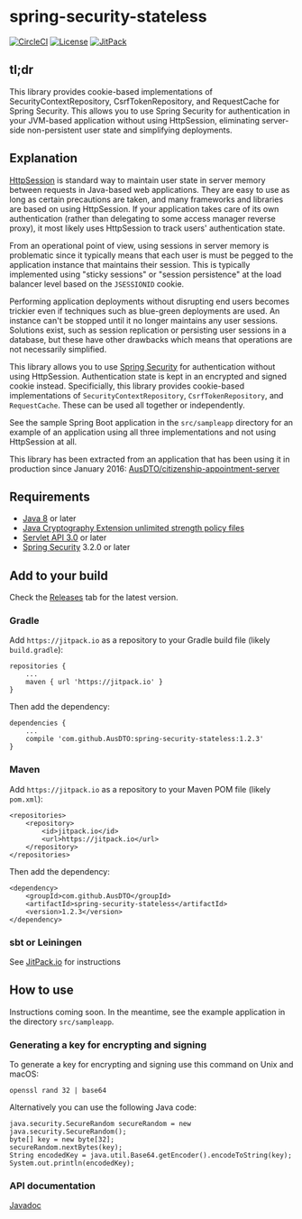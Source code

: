 # spring-security-stateless

[![CircleCI](https://circleci.com/gh/AusDTO/spring-security-stateless.svg?style=shield)](https://circleci.com/gh/AusDTO/spring-security-stateless) [![License](https://img.shields.io/github/license/AusDTO/spring-security-stateless.svg)](https://github.com/AusDTO/spring-security-stateless/blob/master/LICENSE) [![JitPack](https://jitpack.io/v/AusDTO/spring-security-stateless.svg)](https://jitpack.io/#AusDTO/spring-security-stateless)

## tl;dr

This library provides cookie-based implementations of SecurityContextRepository, CsrfTokenRepository, and RequestCache for Spring Security. This allows you to use Spring Security for authentication in your JVM-based application without using HttpSession, eliminating server-side non-persistent user state and simplifying deployments.

## Explanation

[HttpSession](http://docs.oracle.com/javaee/7/api/javax/servlet/http/HttpSession.html) is standard way to maintain user state in server memory between requests in Java-based web applications. They are easy to use as long as certain precautions are taken, and many frameworks and libraries are based on using HttpSession. If your application takes care of its own authentication (rather than delegating to some access manager reverse proxy), it most likely uses HttpSession to track users' authentication state.

From an operational point of view, using sessions in server memory is problematic since it typically means that each user is must be pegged to the application instance that maintains their session. This is typically implemented using "sticky sessions" or "session persistence" at the load balancer level based on the `JSESSIONID` cookie.

Performing application deployments without disrupting end users becomes trickier even if techniques such as blue-green deployments are used. An instance can't be stopped until it no longer maintains any user sessions. Solutions exist, such as session replication or persisting user sessions in a database, but these have other drawbacks which means that operations are not necessarily simplified.

This library allows you to use [Spring Security](http://projects.spring.io/spring-security/) for authentication without using HttpSession. Authentication state is kept in an encrypted and signed cookie instead. Specificially, this library provides cookie-based implementations of `SecurityContextRepository`, `CsrfTokenRepository`, and `RequestCache`. These can be used all together or independently.

See the sample Spring Boot application in the `src/sampleapp` directory for an example of an application using all three implementations and not using HttpSession at all.

This library has been extracted from an application that has been using it in production since January 2016: [AusDTO/citizenship-appointment-server](https://github.com/AusDTO/citizenship-appointment-server)

## Requirements

- [Java 8](http://www.oracle.com/technetwork/java/javase/downloads/jdk8-downloads-2133151.html) or later
- [Java Cryptography Extension unlimited strength policy files](http://www.oracle.com/technetwork/java/javase/downloads/jce8-download-2133166.html)
- [Servlet API 3.0](http://download.oracle.com/otndocs/jcp/servlet-3.0-fr-eval-oth-JSpec/) or later
- [Spring Security](http://projects.spring.io/spring-security/) 3.2.0 or later

## Add to your build

Check the [Releases](spring-security-stateless/releases) tab for the latest version. 

### Gradle

Add `https://jitpack.io` as a repository to your Gradle build file (likely `build.gradle`):

    repositories {
        ...
        maven { url 'https://jitpack.io' }
    }

Then add the dependency:

    dependencies {
        ...
        compile 'com.github.AusDTO:spring-security-stateless:1.2.3'
    }

### Maven

Add `https://jitpack.io` as a repository to your Maven POM file (likely `pom.xml`):


    <repositories>
        <repository>
            <id>jitpack.io</id>
            <url>https://jitpack.io</url>
        </repository>
    </repositories>

Then add the dependency:

    <dependency>
        <groupId>com.github.AusDTO</groupId>
        <artifactId>spring-security-stateless</artifactId>
        <version>1.2.3</version>
    </dependency>

### sbt or Leiningen

See [JitPack.io](https://jitpack.io/#AusDTO/spring-security-stateless) for instructions

## How to use

Instructions coming soon. In the meantime, see the example application in the directory `src/sampleapp`.

### Generating a key for encrypting and signing 

To generate a key for encrypting and signing use this command on Unix and macOS:

    openssl rand 32 | base64

Alternatively you can use the following Java code:
 
    java.security.SecureRandom secureRandom = new java.security.SecureRandom();
    byte[] key = new byte[32];
    secureRandom.nextBytes(key);
    String encodedKey = java.util.Base64.getEncoder().encodeToString(key);
    System.out.println(encodedKey);

### API documentation

[Javadoc](https://jitpack.io/com/github/AusDTO/spring-security-stateless/v1.2.3/javadoc/index.html)
